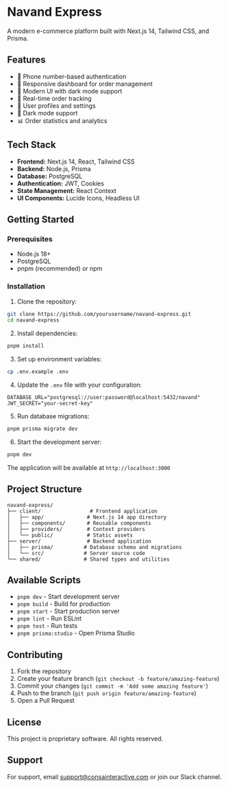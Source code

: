 # Navand Express

A modern e-commerce platform built with Next.js 14, Tailwind CSS, and Prisma.

## Features

- 🔐 Phone number-based authentication
- 📱 Responsive dashboard for order management
- 🎨 Modern UI with dark mode support
- 🔄 Real-time order tracking
- 👤 User profiles and settings
- 🌙 Dark mode support
- 📊 Order statistics and analytics

## Tech Stack

- **Frontend:** Next.js 14, React, Tailwind CSS
- **Backend:** Node.js, Prisma
- **Database:** PostgreSQL
- **Authentication:** JWT, Cookies
- **State Management:** React Context
- **UI Components:** Lucide Icons, Headless UI

## Getting Started

### Prerequisites

- Node.js 18+
- PostgreSQL
- pnpm (recommended) or npm

### Installation

1. Clone the repository:

```bash
git clone https://github.com/yourusername/navand-express.git
cd navand-express
```

2. Install dependencies:

```bash
pnpm install
```

3. Set up environment variables:

```bash
cp .env.example .env
```

4. Update the `.env` file with your configuration:

```env
DATABASE_URL="postgresql://user:password@localhost:5432/navand"
JWT_SECRET="your-secret-key"
```

5. Run database migrations:

```bash
pnpm prisma migrate dev
```

6. Start the development server:

```bash
pnpm dev
```

The application will be available at `http://localhost:3000`

## Project Structure

```
navand-express/
├── client/                # Frontend application
│   ├── app/              # Next.js 14 app directory
│   ├── components/       # Reusable components
│   ├── providers/        # Context providers
│   └── public/           # Static assets
├── server/               # Backend application
│   ├── prisma/          # Database schema and migrations
│   └── src/             # Server source code
└── shared/              # Shared types and utilities
```

## Available Scripts

- `pnpm dev` - Start development server
- `pnpm build` - Build for production
- `pnpm start` - Start production server
- `pnpm lint` - Run ESLint
- `pnpm test` - Run tests
- `pnpm prisma:studio` - Open Prisma Studio

## Contributing

1. Fork the repository
2. Create your feature branch (`git checkout -b feature/amazing-feature`)
3. Commit your changes (`git commit -m 'Add some amazing feature'`)
4. Push to the branch (`git push origin feature/amazing-feature`)
5. Open a Pull Request

## License

This project is proprietary software. All rights reserved.

## Support

For support, email support@consainteractive.com or join our Slack channel.
